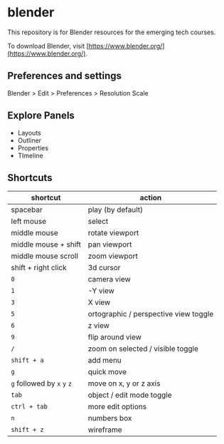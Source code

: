 # blender

This repository is for Blender resources for the emerging tech courses.

To download Blender, visit [https://www.blender.org/](https://www.blender.org/).

## Preferences and settings

Blender > Edit > Preferences > Resolution Scale

## Explore Panels

- Layouts
- Outliner
- Properties
- TImeline

## Shortcuts

| shortcut | action |
| -------------- | -------------- |
| spacebar | play (by default) |
| left mouse | select |
| middle mouse | rotate viewport |
| middle mouse + shift | pan viewport |
| middle mouse scroll | zoom viewport |
| shift + right click | 3d cursor |
|`0`| camera view |
|`1`| -Y view |
|`3`| X view |
|`5`| ortographic / perspective view toggle |
|`6`| z view |
|`9`| flip around view |
|`/`| zoom on selected / visible toggle |
| `shift + a` | add menu |
| `g` | quick move |
| `g` followed by `x` `y` `z` | move on x, y or z axis |
| `tab` | object / edit mode toggle |
| `ctrl + tab` | more edit options |
| `n` | numbers box |
| `shift + z` | wireframe |
